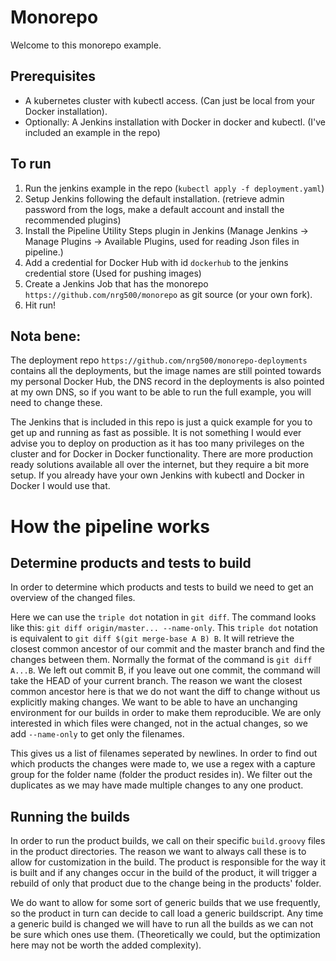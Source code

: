 # Monorepo
Welcome to this monorepo example.

## Prerequisites
* A kubernetes cluster with kubectl access. (Can just be local from your Docker installation).
* Optionally: A Jenkins installation with Docker in docker and kubectl. (I've included an example in the repo)

## To run
1. Run the jenkins example in the repo (`kubectl apply -f deployment.yaml`)
1. Setup Jenkins following the default installation. (retrieve admin password from the logs, make a default account and install the recommended plugins)
1. Install the Pipeline Utility Steps plugin in Jenkins (Manage Jenkins -> Manage Plugins -> Available Plugins, used for reading Json files in pipeline.)
1. Add a credential for Docker Hub with id `dockerhub` to the jenkins credential store (Used for pushing images)
1. Create a Jenkins Job that has the monorepo `https://github.com/nrg500/monorepo` as git source (or your own fork).
1. Hit run!

## Nota bene:
The deployment repo `https://github.com/nrg500/monorepo-deployments` contains all the deployments, but the image names are still pointed towards my personal Docker Hub, the DNS record in the deployments is also pointed at my own DNS, so if you want to be able to run the full example, you will need to change these.

The Jenkins that is included in this repo is just a quick example for you to get up and running as fast as possible. It is not something I would ever advise you to deploy on production as it has too many privileges on the cluster and for Docker in Docker functionality. There are more production ready solutions available all over the internet, but they require a bit more setup. If you already have your own Jenkins with kubectl and Docker in Docker I would use that.

# How the pipeline works

## Determine products and tests to build
In order to determine which products and tests to build we need to get an overview of the changed files.

Here we can use the `triple dot` notation in `git diff`. 
The command looks like this: `git diff origin/master... --name-only`. 
This `triple dot` notation is equivalent to `git diff $(git merge-base A B) B`. It will retrieve the closest common ancestor of our commit and the master branch and find the changes between them. Normally the format of the command is `git diff A...B`. We left out commit B, if you leave out one commit, the command will take the HEAD of your current branch.
The reason we want the closest common ancestor here is that we do not want the diff to change without us explicitly making changes. We want to be able to have an unchanging environment for our builds in order to make them reproducible.
We are only interested in which files were changed, not in the actual changes, so we add `--name-only` to get only the filenames.

This gives us a list of filenames seperated by newlines. In order to find out which products the changes were made to, we use a regex with a capture group for the folder name (folder the product resides in). We filter out the duplicates as we may have made multiple changes to any one product.


## Running the builds
In order to run the product builds, we call on their specific `build.groovy` files in the product directories. The reason we want to always call these is to allow for customization in the build. The product is responsible for the way it is built and if any changes occur in the build of the product, it will trigger a rebuild of only that product due to the change being in the products' folder.

We do want to allow for some sort of generic builds that we use frequently, so the product in turn can decide to call load a generic buildscript. Any time a generic build is changed we will have to run all the builds as we can not be sure which ones use them. (Theoretically we could, but the optimization here may not be worth the added complexity).